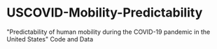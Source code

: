 # USCOVID-Mobility-Predictability
"Predictability of human mobility during the COVID-19 pandemic in the United States" Code and Data
